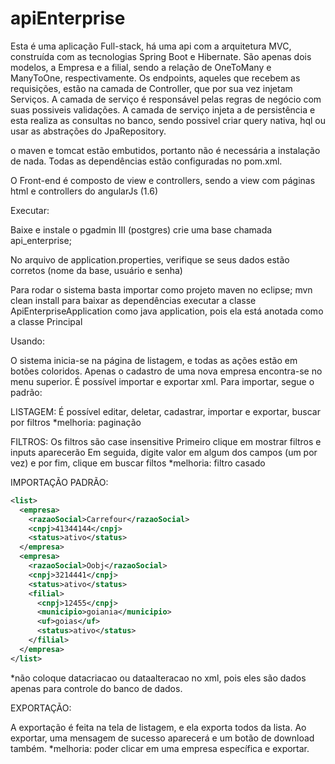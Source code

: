 # apiEnterprise

Esta é uma aplicação Full-stack, há uma api com a arquitetura MVC, construída com as tecnologias Spring Boot e Hibernate. 
São apenas dois modelos, a Empresa e a filial, sendo a relação de OneToMany e ManyToOne, respectivamente. Os endpoints, aqueles que 
recebem as requisições, estão na camada de Controller, que por sua vez injetam Serviços. A camada de serviço é responsável pelas regras
de negócio com suas possiveis validações. A camada de serviço injeta a de persistência e esta realiza as consultas no banco, sendo possivel
criar query nativa, hql ou usar as abstrações do JpaRepository.

o maven e tomcat estão embutidos, portanto não é necessária a instalação de nada. Todas as dependências estão configuradas no pom.xml. 

O Front-end é composto de view e controllers, sendo a view com páginas html e controllers do angularJs (1.6)

Executar: 

Baixe e instale o pgadmin III (postgres)
crie uma base chamada api_enterprise;

No arquivo de application.properties,
verifique se seus dados estão corretos (nome da base, usuário e senha)

Para rodar o sistema basta importar como projeto maven no eclipse;
mvn clean install para baixar as dependências
executar a classe ApiEnterpriseApplication como java application, pois ela está anotada como a classe Principal

Usando:

O sistema inicia-se na página de listagem, e todas as ações estão em botões coloridos. Apenas o cadastro de uma nova empresa
encontra-se no menu superior. É possível importar e exportar xml. Para importar, segue o padrão: 

LISTAGEM:
É possível editar, deletar, cadastrar, importar e exportar, buscar por filtros
*melhoria: paginação


FILTROS:
Os filtros são case insensitive
Primeiro clique em mostrar filtros e inputs aparecerão
Em seguida, digite valor em algum dos campos (um por vez)
e por fim, clique em buscar filtos
*melhoria: filtro casado


IMPORTAÇÃO PADRÃO: 

```xml
<list>
  <empresa>
    <razaoSocial>Carrefour</razaoSocial>
    <cnpj>41344144</cnpj>
    <status>ativo</status>
  </empresa>
  <empresa>
    <razaoSocial>Oobj</razaoSocial>
    <cnpj>3214441</cnpj>
    <status>ativo</status>
    <filial>
      <cnpj>12455</cnpj>
      <municipio>goiania</municipio>
      <uf>goias</uf>
      <status>ativo</status>
    </filial>
  </empresa>
</list>
```

*não coloque datacriacao ou dataalteracao no xml, pois eles são dados apenas para controle do banco de dados.

EXPORTAÇÃO: 

A exportação é feita na tela de listagem, e ela exporta todos da lista.
Ao exportar, uma mensagem de sucesso aparecerá e um botão de download também.
*melhoria: poder clicar em uma empresa específica e exportar.

